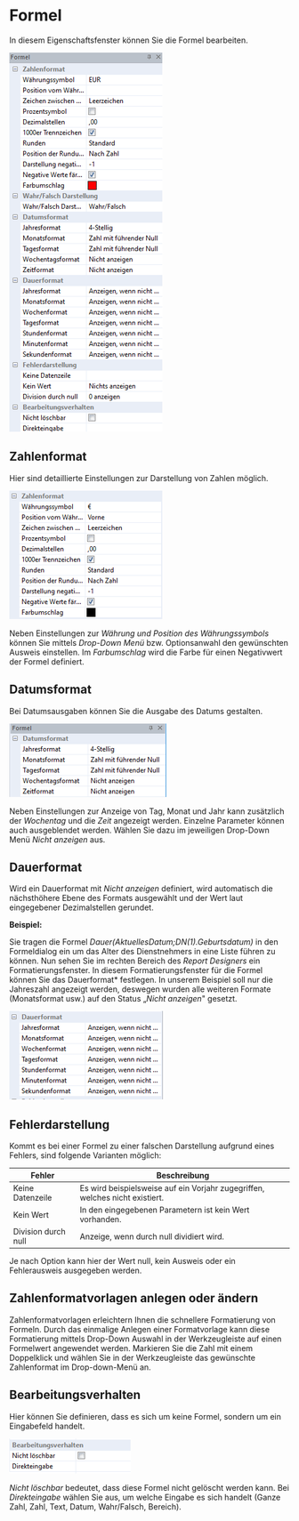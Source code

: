 # Formel

In diesem Eigenschaftsfenster können Sie die Formel bearbeiten.

![Image](img/image71.png)

## Zahlenformat

Hier sind detaillierte Einstellungen zur Darstellung von Zahlen möglich.

![Image](img/image72.png)

Neben Einstellungen zur *Währung* *und Position des Währungssymbols* können Sie mittels *Drop-Down Menü* bzw. Optionsanwahl den gewünschten Ausweis einstellen. Im *Farbumschlag* wird die Farbe für einen Negativwert der Formel definiert.

## Datumsformat

Bei Datumsausgaben können Sie die Ausgabe des Datums gestalten.

![Image](img/image73.png)

Neben Einstellungen zur Anzeige von Tag, Monat und Jahr kann zusätzlich der *Wochentag* und die *Zeit* angezeigt werden. Einzelne Parameter können auch ausgeblendet werden. Wählen Sie dazu im jeweiligen Drop-Down Menü *Nicht anzeigen* aus.

## Dauerformat

Wird ein Dauerformat mit *Nicht anzeigen* definiert, wird automatisch die nächsthöhere Ebene des Formats ausgewählt und der Wert laut eingegebener  Dezimalstellen gerundet.

**Beispiel:**

Sie tragen die Formel *Dauer(AktuellesDatum;DN(1).Geburtsdatum)* in den Formeldialog ein um das Alter des Dienstnehmers in eine Liste führen zu können. Nun sehen Sie im rechten Bereich des *Report Designers* ein Formatierungsfenster. In diesem Formatierungsfenster für die Formel können Sie das  Dauerformat* festlegen. In unserem Beispiel soll nur die Jahreszahl angezeigt werden, deswegen wurden alle weiteren Formate (Monatsformat usw.) auf den Status „*Nicht anzeigen*" gesetzt.

![Image](img/image74.png)

## Fehlerdarstellung

Kommt es bei einer Formel zu einer falschen Darstellung aufgrund eines Fehlers, sind folgende Varianten möglich:

| Fehler              | Beschreibung                                                                 |
| ------------------- | ---------------------------------------------------------------------------- |
| Keine Datenzeile    | Es wird beispielsweise auf ein Vorjahr zugegriffen, welches nicht existiert. |
| Kein Wert           | In den eingegebenen Parametern ist kein Wert vorhanden.                      |
| Division durch null | Anzeige, wenn durch null dividiert wird.                                     |

Je nach Option kann hier der Wert null, kein Ausweis oder ein Fehlerausweis ausgegeben werden.

## Zahlenformatvorlagen anlegen oder ändern

Zahlenformatvorlagen erleichtern Ihnen die schnellere Formatierung von Formeln. Durch das einmalige Anlegen einer Formatvorlage kann diese Formatierung mittels Drop-Down Auswahl in der Werkzeugleiste auf einen Formelwert angewendet werden. Markieren Sie die Zahl mit einem Doppelklick und wählen Sie in der Werkzeugleiste das gewünschte Zahlenformat im Drop-down-Menü an.

## Bearbeitungsverhalten

Hier können Sie definieren, dass es sich um keine Formel, sondern um ein Eingabefeld handelt.

![Image](img/image75.png)

*Nicht löschbar* bedeutet, dass diese Formel nicht gelöscht werden kann. Bei *Direkteingabe* wählen Sie aus, um welche Eingabe es sich handelt (Ganze Zahl, Zahl, Text, Datum, Wahr/Falsch, Bereich).